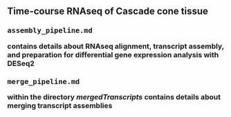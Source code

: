 ## Time-course RNAseq of Cascade cone tissue

### <p><pre>assembly_pipeline.md</pre> contains details about RNAseq alignment, transcript assembly, and preparation for differential gene expression analysis with DESeq2</p>

### <p><pre>merge_pipeline.md</pre> within the directory *mergedTranscripts* contains details about merging transcript assemblies</p>
